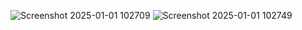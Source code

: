![Screenshot 2025-01-01 102709](https://github.com/user-attachments/assets/495cbd4b-fe9c-4e19-8885-8f1cc1c8770e)
![Screenshot 2025-01-01 102749](https://github.com/user-attachments/assets/71bdc094-076d-4293-a686-ffa70842220e)
